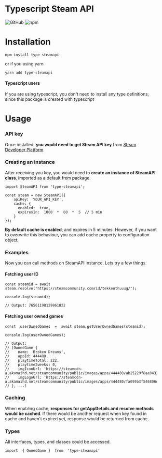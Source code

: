 # Typescript Steam API
![GitHub](https://img.shields.io/github/license/tekkenthuuug/type-steamapi?style=for-the-badge)
![npm](https://img.shields.io/npm/v/type-steamapi?style=for-the-badge)

# Installation

```
npm install type-steamapi
```
or if you using yarn
```
yarn add type-steamapi
```
#### Typescript users
If you are using typescript, you don't need to install any type definitions, since this package is created with typescript

# Usage
### API key
Once installed, **you would need to get Steam API key** from [Steam Developer Platform](http://steamcommunity.com/dev/apikey)
### Creating an instance
After receiving you key, you would need to **create an instance of SteamAPI class**, imported as a default from package.
```
import SteamAPI from 'type-steamapi';

const steam = new SteamAPI({
    apiKey: 'YOUR_API_KEY',
    cache: {
      enabled:  true,
      expiresIn:  1000  *  60  *  5  // 5 min
    }
});
```
**By default cache is enabled**, and expires in 5 minutes. However, if you want to overwrite this behaviour, you can add cache property to configuration object.

### Examples
Now you can call methods on SteamAPI instance. Lets try a few things.
#### Fetching user ID
```
const steamid = await steam.resolve('https://steamcommunity.com/id/tekkenthuuug/');

console.log(steamid);

// Output: 76561198129961822
```
#### Fetching user owned games
```
const  userOwnedGames  =  await steam.getUserOwnedGames(steamid);

console.log(userOwnedGames);

// Output:
// [OwnedGame {
//    name: 'Broken Dreams',
//    appId: 444480,
//    playtimeTotal: 222,
//    playtime2weeks: 0,
//    imgIconUrl: 'https://steamcdn-a.akamaihd.net/steamcommunity/public/images/apps/444480/ab25220f8ae0432881195c8532776e634922bb7f.jpg',
//    imgLogoUrl: 'https://steamcdn-a.akamaihd.net/steamcommunity/public/images/apps/444480/fa699b3f546806db99c4f8f9b5078224ca606893.jpg'
// }, ...]
```

### Caching
When enabling cache, **responses for getAppDetails and resolve methods would be cached**. If there would be another request when key found in cache and haven't expired yet, response would be returned from cache.

### Types
All interfaces, types, and classes could be accessed.
```
import  { OwnedGame }  from  'type-steamapi'
```
